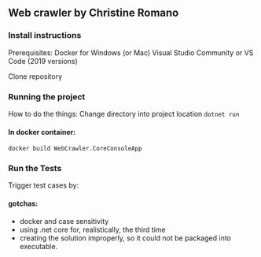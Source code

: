 ## Web crawler by Christine Romano

### Install instructions
Prerequisites: 
Docker for Windows (or Mac)
Visual Studio Community or VS Code (2019 versions)

Clone repository


### Running the project
How to do the things:
Change directory into project location
```dotnet run```

#### In docker container:
```docker build WebCrawler.CoreConsoleApp```

### Run the Tests
Trigger test cases by:




#### gotchas:
- docker and case sensitivity
- using .net core for, realistically, the third time
- creating the solution improperly, so it could not be packaged into executable.
